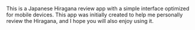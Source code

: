 This is a Japanese Hiragana review app with a simple interface optimized for mobile devices. This app was initially created to help me personally review the Hiragana, and I hope you will also enjoy using it.

